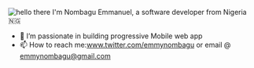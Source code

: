 ![hello there](https://res.cloudinary.com/github-emmynombagu/image/upload/v1594371487/emmynombagu.png)
I'm Nombagu Emmanuel,
a software developer
from Nigeria 🇳🇬
- 🌱 I’m passionate in building progressive Mobile web app
- 📫 How to reach me:www.twitter.com/emmynombagu
or email @ emmynombagu@gmail.com
